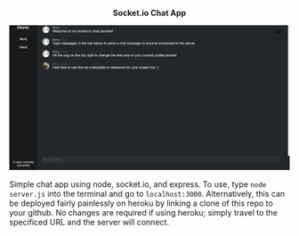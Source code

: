 <p align="center"><b>Socket.io Chat App</b></p>

![Preview picture](https://github.com/KerryTrusch/socketio-chat-live/blob/main/public/img/ChatPreview.PNG?raw=true)


Simple chat app using node, socket.io, and express. To use, type ``` node server.js ``` into the terminal and go to ``` localhost:3000 ```. Alternatively, this can be deployed fairly painlessly on heroku by linking a clone of this repo to your github. No changes are required if using heroku; simply travel to the specificed URL and the server will connect.
